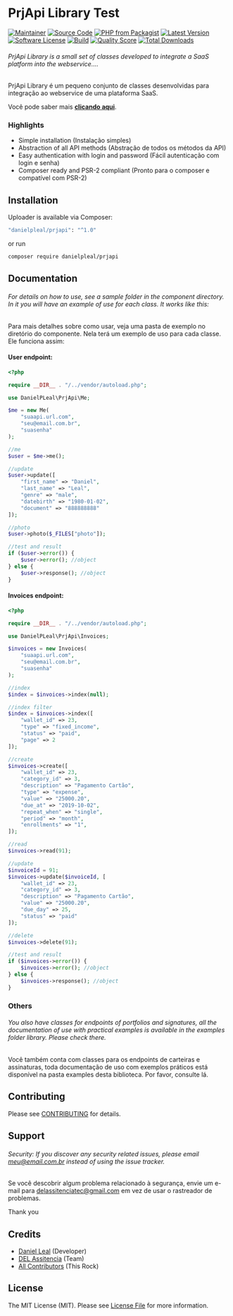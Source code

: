 # PrjApi Library Test

[![Maintainer](http://img.shields.io/badge/maintainer-@danielpleal-blue.svg?style=flat-square)](https://twitter.com/danielpleal)
[![Source Code](http://img.shields.io/badge/source-danielpleal/prjapi-blue.svg?style=flat-square)](https://github.com/danielpleal/prjapi)
[![PHP from Packagist](https://img.shields.io/packagist/php-v/danielpleal/prjapi.svg?style=flat-square)](https://packagist.org/packages/danielpleal/prjapi)
[![Latest Version](https://img.shields.io/github/release/danielpleal/prjapi.svg?style=flat-square)](https://github.com/danielpleal/prjapi/releases)
[![Software License](https://img.shields.io/badge/license-MIT-brightgreen.svg?style=flat-square)](LICENSE)
[![Build](https://img.shields.io/scrutinizer/build/g/danielpleal/prjapi.svg?style=flat-square)](https://scrutinizer-ci.com/g/danielpleal/prjapi)
[![Quality Score](https://img.shields.io/scrutinizer/g/danielpleal/prjapi.svg?style=flat-square)](https://scrutinizer-ci.com/g/danielpleal/prjapi)
[![Total Downloads](https://img.shields.io/packagist/dt/danielpleal/prjapi.svg?style=flat-square)](https://packagist.org/packages/danielpleal/prjapi)

###### PrjApi Library is a small set of classes developed to integrate a SaaS platform into the webservice....

PrjApi Library é um pequeno conjunto de classes desenvolvidas para integração ao webservice de uma plataforma SaaS.

Você pode saber mais **[clicando aqui](https://www.delassistencia.com.br)**.

### Highlights

- Simple installation (Instalação simples)
- Abstraction of all API methods (Abstração de todos os métodos da API)
- Easy authentication with login and password (Fácil autenticação com login e senha)
- Composer ready and PSR-2 compliant (Pronto para o composer e compatível com PSR-2)

## Installation

Uploader is available via Composer:

```bash
"danielpleal/prjapi": "^1.0"
```

or run

```bash
composer require danielpleal/prjapi
```

## Documentation

###### For details on how to use, see a sample folder in the component directory. In it you will have an example of use for each class. It works like this:

Para mais detalhes sobre como usar, veja uma pasta de exemplo no diretório do componente. Nela terá um exemplo de uso para cada classe. Ele funciona assim:

#### User endpoint:

```php
<?php

require __DIR__ . "/../vendor/autoload.php";

use DanielPLeal\PrjApi\Me;

$me = new Me(
    "suaapi.url.com",
    "seu@email.com.br",
    "suasenha"
);

//me
$user = $me->me();

//update
$user->update([
    "first_name" => "Daniel",
    "last_name" => "Leal",
    "genre" => "male",
    "datebirth" => "1980-01-02",
    "document" => "888888888"
]);

//photo
$user->photo($_FILES["photo"]);

//test and result
if ($user->error()) {
    $user->error(); //object
} else {
    $user->response(); //object
}
```

#### Invoices endpoint:

```php
<?php

require __DIR__ . "/../vendor/autoload.php";

use DanielPLeal\PrjApi\Invoices;

$invoices = new Invoices(
    "suaapi.url.com",
    "seu@email.com.br",
    "suasenha"
);

//index
$index = $invoices->index(null);

//index filter
$index = $invoices->index([
    "wallet_id" => 23,
    "type" => "fixed_income",
    "status" => "paid",
    "page" => 2
]);

//create
$invoices->create([
    "wallet_id" => 23,
    "category_id" => 3,
    "description" => "Pagamento Cartão",
    "type" => "expense",
    "value" => "25000.20",
    "due_at" => "2019-10-02",
    "repeat_when" => "single",
    "period" => "month",
    "enrollments" => "1",
]);

//read
$invoices->read(91);

//update
$invoiceId = 91;
$invoices->update($invoiceId, [
    "wallet_id" => 23,
    "category_id" => 3,
    "description" => "Pagamento Cartão",
    "value" => "25000.20",
    "due_day" => 25,
    "status" => "paid"
]);

//delete
$invoices->delete(91);

//test and result
if ($invoices->error()) {
    $invoices->error(); //object
} else {
    $invoices->response(); //object
}
```

### Others

###### You also have classes for endpoints of portfolios and signatures, all the documentation of use with practical examples is available in the examples folder library. Please check there.

Você também conta com classes para os endpoints de carteiras e assinaturas, toda documentação de uso com exemplos práticos está disponível na pasta examples desta biblioteca. Por favor, consulte lá.

## Contributing

Please see [CONTRIBUTING](https://github.com/danielpleal/prjapi/blob/master/CONTRIBUTING.md) for details.

## Support

###### Security: If you discover any security related issues, please email meu@email.com.br instead of using the issue tracker.

Se você descobrir algum problema relacionado à segurança, envie um e-mail para delassitenciatec@gmail.com em vez de usar o rastreador de problemas.

Thank you

## Credits

- [Daniel Leal](https://github.com/danielpleal) (Developer)
- [DEL Assitencia](https://github.com/danielpleal) (Team)
- [All Contributors](https://github.com/danielpleal/prjapi/contributors) (This Rock)

## License

The MIT License (MIT). Please see [License File](https://github.com/danielpleal/prjapi/blob/master/LICENSE) for more information.